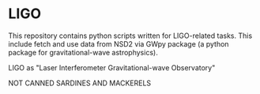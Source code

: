 LIGO
====

This repository contains python scripts written for LIGO-related tasks. This include fetch and use data from NSD2 via GWpy package (a python package for gravitational-wave astrophysics).


LIGO as "Laser Interferometer Gravitational-wave Observatory" 

NOT CANNED SARDINES AND MACKERELS
